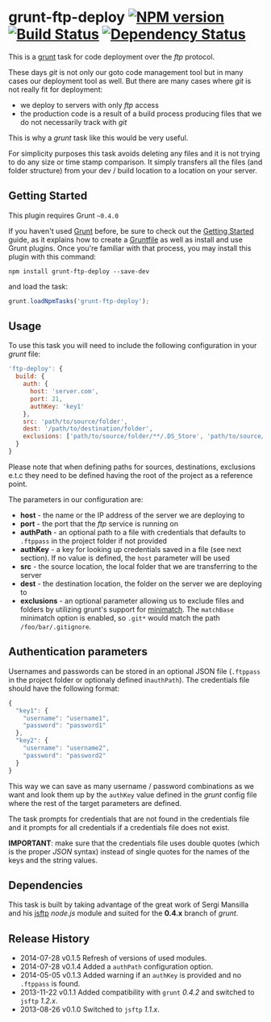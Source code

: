 # grunt-ftp-deploy [![NPM version][npm-image]][npm-url] [![Build Status][travis-image]][travis-url] [![Dependency Status][depstat-image]][depstat-url]

This is a [grunt](https://github.com/gruntjs/grunt) task for code deployment over the _ftp_ protocol.

These days _git_ is not only our goto code management tool but in many cases our deployment tool as well. But there are many cases where _git_ is not really fit for deployment:

- we deploy to servers with only _ftp_ access
- the production code is a result of a build process producing files that we do not necessarily track with _git_

This is why a _grunt_ task like this would be very useful.

For simplicity purposes this task avoids deleting any files and it is not trying to do any size or time stamp comparison. It simply transfers all the files (and folder structure) from your dev / build location to a location on your server.

## Getting Started

This plugin requires Grunt `~0.4.0`

If you haven't used [Grunt](http://gruntjs.com/) before, be sure to check out the [Getting Started](http://gruntjs.com/getting-started) guide, as it explains how to create a [Gruntfile](http://gruntjs.com/sample-gruntfile) as well as install and use Grunt plugins. Once you're familiar with that process, you may install this plugin with this command:

```shell
npm install grunt-ftp-deploy --save-dev
```

and load the task:

```javascript
grunt.loadNpmTasks('grunt-ftp-deploy');
```

## Usage

To use this task you will need to include the following configuration in your _grunt_ file:

```javascript
'ftp-deploy': {
  build: {
    auth: {
      host: 'server.com',
      port: 21,
      authKey: 'key1'
    },
    src: 'path/to/source/folder',
    dest: '/path/to/destination/folder',
    exclusions: ['path/to/source/folder/**/.DS_Store', 'path/to/source/folder/**/Thumbs.db', 'path/to/dist/tmp']
  }
}
```

Please note that when defining paths for sources, destinations, exclusions e.t.c they need to be defined having the root of the project as a reference point.

The parameters in our configuration are:

- **host** - the name or the IP address of the server we are deploying to
- **port** - the port that the _ftp_ service is running on
- **authPath** - an optional path to a file with credentials that defaults to `.ftppass` in the project folder if not provided
- **authKey** - a key for looking up credentials saved in a file (see next section). If no value is defined, the `host` parameter will be used
- **src** - the source location, the local folder that we are transferring to the server
- **dest** - the destination location, the folder on the server we are deploying to
- **exclusions** - an optional parameter allowing us to exclude files and folders by utilizing grunt's support for [minimatch](https://github.com/isaacs/minimatch). The `matchBase` minimatch option is enabled, so `.git*` would match the path `/foo/bar/.gitignore`.

## Authentication parameters

Usernames and passwords can be stored in an optional JSON file (`.ftppass` in the project folder or optionaly defined in`authPath`). The credentials file should have the following format:

```javascript
{
  "key1": {
    "username": "username1",
    "password": "password1"
  },
  "key2": {
    "username": "username2",
    "password": "password2"
  }
}
```

This way we can save as many username / password combinations as we want and look them up by the `authKey` value defined in the _grunt_ config file where the rest of the target parameters are defined.

The task prompts for credentials that are not found in the credentials file and it prompts for all credentials if a credentials file does not exist.

**IMPORTANT**: make sure that the credentials file uses double quotes (which is the proper _JSON_ syntax) instead of single quotes for the names of the keys and the string values.

## Dependencies

This task is built by taking advantage of the great work of Sergi Mansilla and his [jsftp](https://github.com/sergi/jsftp) _node.js_ module and suited for the **0.4.x** branch of _grunt_.

## Release History

 * 2014-07-28    v0.1.5    Refresh of versions of used modules.
 * 2014-07-28    v0.1.4    Added a `authPath` configuration option.
 * 2014-05-05    v0.1.3    Added warning if an `authKey` is provided and no `.ftppass` is found.
 * 2013-11-22    v0.1.1    Added compatibility with `grunt` _0.4.2_ and switched to `jsftp` _1.2.x_.
 * 2013-08-26    v0.1.0    Switched to `jsftp` _1.1.x_.

[npm-url]: https://npmjs.org/package/grunt-ftp-deploy
[npm-image]: https://badge.fury.io/js/grunt-ftp-deploy.png

[travis-url]: http://travis-ci.org/zonak/grunt-ftp-deploy
[travis-image]: https://secure.travis-ci.org/zonak/grunt-ftp-deploy.png?branch=master

[depstat-url]: https://david-dm.org/zonak/grunt-ftp-deploy
[depstat-image]: https://david-dm.org/zonak/grunt-ftp-deploy.png